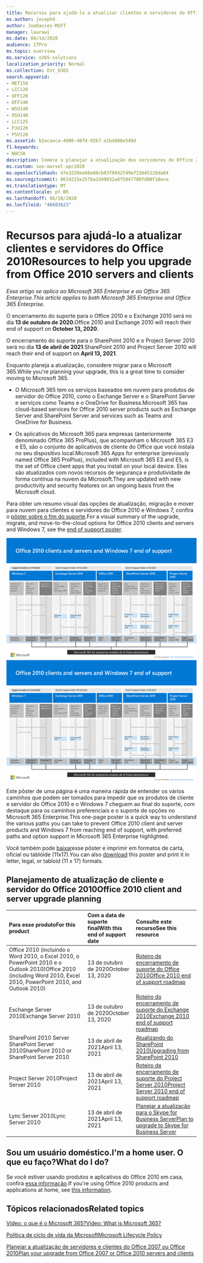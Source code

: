 ```yaml
---
title: Recursos para ajudá-lo a atualizar clientes e servidores do Office 2010
ms.author: josephd
author: JoeDavies-MSFT
manager: laurawi
ms.date: 04/14/2020
audience: ITPro
ms.topic: overview
ms.service: o365-solutions
localization_priority: Normal
ms.collection: Ent_O365
search.appverid:
- MET150
- LCC120
- OFF120
- OFF140
- WSU140
- OSU140
- LCC125
- PJU120
- PSV120
ms.assetid: b2acaeca-4986-40f4-92b7-a1bdd06e549d
f1.keywords:
- NOCSH
description: Comece a planejar a atualização dos servidores do Office 2010 e aplicativos cliente, já que o suporte está terminando em breve, e os acordos de suporte personalizados não estão disponíveis.
ms.custom: seo-marvel-apr2020
ms.openlocfilehash: 47e3239ee68e80cb03f8942fd9ef23645128da04
ms.sourcegitcommit: 8634215e257ba2d49832a8f5947700fd00f18ece
ms.translationtype: MT
ms.contentlocale: pt-BR
ms.lasthandoff: 08/10/2020
ms.locfileid: "46603623"
---
```

# <a name="resources-to-help-you-upgrade-from-office-2010-servers-and-clients"></a><span data-ttu-id="27ec9-103">Recursos para ajudá-lo a atualizar clientes e servidores do Office 2010</span><span class="sxs-lookup"><span data-stu-id="27ec9-103">Resources to help you upgrade from Office 2010 servers and clients</span></span>

<span data-ttu-id="27ec9-104">*Esse artigo se aplica ao Microsoft 365 Enterprise e ao Office 365 Enterprise.*</span><span class="sxs-lookup"><span data-stu-id="27ec9-104">*This article applies to both Microsoft 365 Enterprise and Office 365 Enterprise.*</span></span>

<span data-ttu-id="27ec9-105">O encerramento do suporte para o Office 2010 e o Exchange 2010 será no dia **13 de outubro de 2020**.</span><span class="sxs-lookup"><span data-stu-id="27ec9-105">Office 2010 and Exchange 2010 will reach their end of support on **October 13, 2020**.</span></span> 

<span data-ttu-id="27ec9-106">O encerramento do suporte para o SharePoint 2010 e o Project Server 2010 será no dia **13 de abril de 2021**.</span><span class="sxs-lookup"><span data-stu-id="27ec9-106">SharePoint 2010 and Project Server 2010 will reach their end of support on **April 13, 2021**.</span></span>

<span data-ttu-id="27ec9-107">Enquanto planeja a atualização, considere migrar para o Microsoft 365.</span><span class="sxs-lookup"><span data-stu-id="27ec9-107">While you're planning your upgrade, this is a great time to consider moving to Microsoft 365.</span></span> 

- <span data-ttu-id="27ec9-108">O Microsoft 365 tem os serviços baseados em nuvem para produtos de servidor do Office 2010, como o Exchange Server e o SharePoint Server e serviços como Teams e o OneDrive for Business.</span><span class="sxs-lookup"><span data-stu-id="27ec9-108">Microsoft 365 has cloud-based services for Office 2010 server products such as Exchange Server and SharePoint Server and services such as Teams and OneDrive for Business.</span></span> 

- <span data-ttu-id="27ec9-109">Os aplicativos do Microsoft 365 para empresas (anteriormente denominado Office 365 ProPlus), que acompanham o Microsoft 365 E3 e E5, são o conjunto de aplicativos de cliente do Office que você instala no seu dispositivo local.</span><span class="sxs-lookup"><span data-stu-id="27ec9-109">Microsoft 365 Apps for enterprise (previously named Office 365 ProPlus), included with Microsoft 365 E3 and E5, is the set of Office client apps that you install on your local device.</span></span> <span data-ttu-id="27ec9-110">Eles são atualizados com novos recursos de segurança e produtividade de forma contínua na nuvem da Microsoft.</span><span class="sxs-lookup"><span data-stu-id="27ec9-110">They are updated with new productivity and security features on an ongoing basis from the Microsoft cloud.</span></span>

<span data-ttu-id="27ec9-111">Para obter um resumo visual das opções de atualização, migração e mover para nuvem para clientes e servidores do Office 2010 e Windows 7, confira o [pôster sobre o fim do suporte](./downloads/Office2010Windows7EndOfSupport.pdf).</span><span class="sxs-lookup"><span data-stu-id="27ec9-111">For a visual summary of the upgrade, migrate, and move-to-the-cloud options for Office 2010 clients and servers and Windows 7, see the [end of support poster](./downloads/Office2010Windows7EndOfSupport.pdf).</span></span>

<span data-ttu-id="27ec9-112">[![Imagem do pôster sobre o fim do suporte para clientes e servidores do Office 2010 e do Windows 7](./media/upgrade-from-office-2010-servers-and-products/office2010-windows7-end-of-support.png)](./downloads/Office2010Windows7EndOfSupport.pdf)</span><span class="sxs-lookup"><span data-stu-id="27ec9-112">[![Image for the end of support for Office 2010 clients and servers and Windows 7 poster](./media/upgrade-from-office-2010-servers-and-products/office2010-windows7-end-of-support.png)](./downloads/Office2010Windows7EndOfSupport.pdf)</span></span>

<span data-ttu-id="27ec9-113">Este pôster de uma página é uma maneira rápida de entender os vários caminhos que podem ser tomados para impedir que os produtos de cliente e servidor do Office 2010 e o Windows 7 cheguem ao final do suporte, com destaque para os caminhos preferenciais e o suporte de opções no Microsoft 365 Enterprise.</span><span class="sxs-lookup"><span data-stu-id="27ec9-113">This one-page poster is a quick way to understand the various paths you can take to prevent Office 2010 client and server products and Windows 7 from reaching end of support, with preferred paths and option support in Microsoft 365 Enterprise highlighted.</span></span>

<span data-ttu-id="27ec9-114">Você também pode [baixar](https://github.com/MicrosoftDocs/microsoft-365-docs/raw/public/microsoft-365/media/migration-microsoft-365-enterprise-workload/Office2010Windows7EndOfSupport.pdf)esse pôster e imprimir em formatos de carta, oficial ou tablóide (11x17).</span><span class="sxs-lookup"><span data-stu-id="27ec9-114">You can also [download](https://github.com/MicrosoftDocs/microsoft-365-docs/raw/public/microsoft-365/media/migration-microsoft-365-enterprise-workload/Office2010Windows7EndOfSupport.pdf) this poster and print it in letter, legal, or tabloid (11 x 17) formats.</span></span>
      
## <a name="office-2010-client-and-server-upgrade-planning"></a><span data-ttu-id="27ec9-115">Planejamento de atualização de cliente e servidor do Office 2010</span><span class="sxs-lookup"><span data-stu-id="27ec9-115">Office 2010 client and server upgrade planning</span></span>
  
|<span data-ttu-id="27ec9-116">**Para esse produto**</span><span class="sxs-lookup"><span data-stu-id="27ec9-116">**For this product**</span></span>|<span data-ttu-id="27ec9-117">**Com a data de suporte final**</span><span class="sxs-lookup"><span data-stu-id="27ec9-117">**With this end of support date**</span></span>|<span data-ttu-id="27ec9-118">**Consulte este recurso**</span><span class="sxs-lookup"><span data-stu-id="27ec9-118">**See this resource**</span></span>|
|:-----|:-----|:-----|
|<span data-ttu-id="27ec9-119">Office 2010 (incluindo o Word 2010, o Excel 2010, o PowerPoint 2010 e o Outlook 2010)</span><span class="sxs-lookup"><span data-stu-id="27ec9-119">Office 2010 (including Word 2010, Excel 2010, PowerPoint 2010, and Outlook 2010)</span></span>  <br/> | <span data-ttu-id="27ec9-120">13 de outubro de 2020</span><span class="sxs-lookup"><span data-stu-id="27ec9-120">October 13, 2020</span></span> |[<span data-ttu-id="27ec9-121">Roteiro de encerramento de suporte do Office 2010</span><span class="sxs-lookup"><span data-stu-id="27ec9-121">Office 2010 end of support roadmap</span></span>](https://docs.microsoft.com/DeployOffice/office-2010-end-support-roadmap) <br/> |
|<span data-ttu-id="27ec9-122">Exchange Server 2010</span><span class="sxs-lookup"><span data-stu-id="27ec9-122">Exchange Server 2010</span></span>  <br/> | <span data-ttu-id="27ec9-123">13 de outubro de 2020</span><span class="sxs-lookup"><span data-stu-id="27ec9-123">October 13, 2020</span></span>  |[<span data-ttu-id="27ec9-124">Roteiro do encerramento de suporte do Exchange 2010</span><span class="sxs-lookup"><span data-stu-id="27ec9-124">Exchange 2010 end of support roadmap</span></span>](exchange-2010-end-of-support.md) <br/> |
|<span data-ttu-id="27ec9-125">SharePoint 2010 Server SharePoint Server 2010</span><span class="sxs-lookup"><span data-stu-id="27ec9-125">SharePoint 2010 or SharePoint Server 2010</span></span>  <br/> | <span data-ttu-id="27ec9-126">13 de abril de 2021</span><span class="sxs-lookup"><span data-stu-id="27ec9-126">April 13, 2021</span></span> |[<span data-ttu-id="27ec9-127">Atualizando do SharePoint 2010</span><span class="sxs-lookup"><span data-stu-id="27ec9-127">Upgrading from SharePoint 2010</span></span>](upgrade-from-sharepoint-2010.md) <br/> |
|<span data-ttu-id="27ec9-128">Project Server 2010</span><span class="sxs-lookup"><span data-stu-id="27ec9-128">Project Server 2010</span></span> <br/> | <span data-ttu-id="27ec9-129">13 de abril de 2021</span><span class="sxs-lookup"><span data-stu-id="27ec9-129">April 13, 2021</span></span> | [<span data-ttu-id="27ec9-130">Roteiro de encerramento de suporte do Project Server 2010</span><span class="sxs-lookup"><span data-stu-id="27ec9-130">Project Server 2010 end of support roadmap</span></span>](project-server-2010-end-of-support.md) <br/> |
|<span data-ttu-id="27ec9-131">Lync Server 2010</span><span class="sxs-lookup"><span data-stu-id="27ec9-131">Lync Server 2010</span></span> <br/> | <span data-ttu-id="27ec9-132">13 de abril de 2021</span><span class="sxs-lookup"><span data-stu-id="27ec9-132">April 13, 2021</span></span> | [<span data-ttu-id="27ec9-133">Planejar a atualização para o Skype for Business Server</span><span class="sxs-lookup"><span data-stu-id="27ec9-133">Plan to upgrade to Skype for Business Server</span></span>](https://docs.microsoft.com/skypeforbusiness/plan-your-deployment/upgrade) <br/> |
    
## <a name="im-a-home-user-what-do-i-do"></a><span data-ttu-id="27ec9-134">Sou um usuário doméstico.</span><span class="sxs-lookup"><span data-stu-id="27ec9-134">I'm a home user.</span></span> <span data-ttu-id="27ec9-135">O que eu faço?</span><span class="sxs-lookup"><span data-stu-id="27ec9-135">What do I do?</span></span>

<span data-ttu-id="27ec9-136">Se você estiver usando produtos e aplicativos do Office 2010 em casa, confira [essa informação](plan-upgrade-previous-versions-office.md#im-a-home-user-what-do-i-do).</span><span class="sxs-lookup"><span data-stu-id="27ec9-136">If you're using Office 2010 products and applications at home, see [this information](plan-upgrade-previous-versions-office.md#im-a-home-user-what-do-i-do).</span></span>

## <a name="related-topics"></a><span data-ttu-id="27ec9-137">Tópicos relacionados</span><span class="sxs-lookup"><span data-stu-id="27ec9-137">Related topics</span></span>

[<span data-ttu-id="27ec9-138">Vídeo: o que é o Microsoft 365?</span><span class="sxs-lookup"><span data-stu-id="27ec9-138">Video: What is Microsoft 365?</span></span>](https://support.office.com/article/847caf12-2589-452c-8aca-1c009797678b.aspx)
  
[<span data-ttu-id="27ec9-139">Política de ciclo de vida da Microsoft</span><span class="sxs-lookup"><span data-stu-id="27ec9-139">Microsoft Lifecycle Policy</span></span>](https://go.microsoft.com/fwlink/?linkid=865200)

[<span data-ttu-id="27ec9-140">Planejar a atualização de servidores e clientes do Office 2007 ou Office 2010</span><span class="sxs-lookup"><span data-stu-id="27ec9-140">Plan your upgrade from Office 2007 or Office 2010 servers and clients</span></span>](plan-upgrade-previous-versions-office.md)

